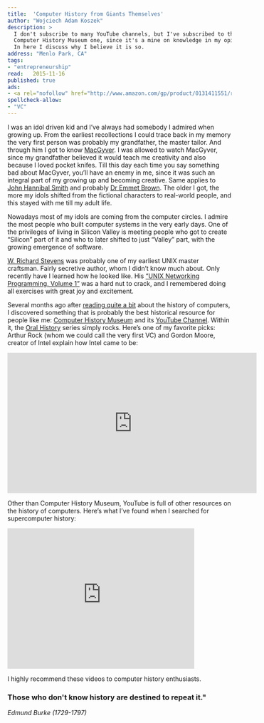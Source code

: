```yaml
---
title:	'Computer History from Giants Themselves'
author: "Wojciech Adam Koszek"
description: >
  I don't subscribe to many YouTube channels, but I've subscribed to the
  Computer History Museum one, since it's a mine on knowledge in my opinion.
  In here I discuss why I believe it is so.
address: "Menlo Park, CA"
tags:
- "entrepreneurship"
read:	2015-11-16
published: true
ads:
- <a rel="nofollow" href="http://www.amazon.com/gp/product/0131411551/ref=as_li_tl?ie=UTF8&camp=1789&creative=390957&creativeASIN=0131411551&linkCode=as2&tag=wkoszek-20&linkId=LI5B23M7JOLX4TKV"><img border="0" src="http://ws-na.amazon-adsystem.com/widgets/q?_encoding=UTF8&ASIN=0131411551&Format=_SL160_&ID=AsinImage&MarketPlace=US&ServiceVersion=20070822&WS=1&tag=wkoszek-20" ></a><img src="http://ir-na.amazon-adsystem.com/e/ir?t=wkoszek-20&l=as2&o=1&a=0131411551" width="1" height="1" border="0" alt="" style="border:none !important; margin:0px !important;" />
spellcheck-allow:
- "VC"
---
```



I was an idol driven kid and I’ve always had somebody I admired when
growing up. From the earliest recollections I could trace back in my
memory the very first person was probably my grandfather, the master
tailor. And through him I got to know
[MacGyver](https://en.wikipedia.org/wiki/MacGyver). I was allowed to
watch MacGyver, since my grandfather believed it would teach me
creativity and also because I loved pocket knifes. Till this day each
time you say something bad about MacGyver, you’ll have an enemy in me,
since it was such an integral part of my growing up and becoming
creative. Same applies to [John Hannibal
Smith](https://en.wikipedia.org/wiki/John_%22Hannibal%22_Smith) and
probably [Dr Emmet Brown](https://en.wikipedia.org/wiki/Emmett_Brown).
The older I got, the more my idols shifted from the fictional characters
to real-world people, and this stayed with me till my adult life.

Nowadays most of my idols are coming from the computer circles. I admire
the most people who built computer systems in the very early days. One
of the privileges of living in Silicon Valley is meeting people who got
to create “Silicon” part of it and who to later shifted to just “Valley”
part, with the growing emergence of software.

[W. Richard Stevens](https://en.wikipedia.org/wiki/W._Richard_Stevens)
was probably one of my earliest UNIX master craftsman. Fairly secretive
author, whom I didn’t know much about. Only recently have I learned how
he looked like. His [“UNIX Networking Programming, Volume
1”](http://amzn.to/1QqCIza) was a hard nut to crack, and I remembered
doing all exercises with great joy and excitement.

Several months ago after [reading quite a
bit](http://www.koszek.com/reading/) about the history of computers, I
discovered something that is probably the best historical resource for
people like me: [Computer History
Museum](http://www.computerhistory.org/atchm/tag/cpm/) and its
[YouTube
Channel](https://www.youtube.com/channel/UCHDr4RtxwA1KqKGwxgdK4Vg).
Within it, the [Oral
History](https://www.youtube.com/user/ComputerHistory/videos) series
simply rocks. Here’s one of my favorite picks: Arthur Rock (whom we
could call the very first VC) and Gordon Moore, creator of Intel explain
how Intel came to be:

<iframe width="560" height="315" src="https://www.youtube.com/embed/AiZwA8_43ZE" frameborder="0" allowfullscreen></iframe>

Other than Computer History Museum, YouTube is full of other resources
on the history of computers. Here’s what I’ve found when I searched for
supercomputer history:

<iframe width="420" height="315" src="https://www.youtube.com/embed/xW7j2ipE2Ck" frameborder="0" allowfullscreen></iframe>

I highly recommend these videos to computer history enthusiasts.

### Those who don't know history are destined to repeat it."

*Edmund Burke (1729-1797)*
